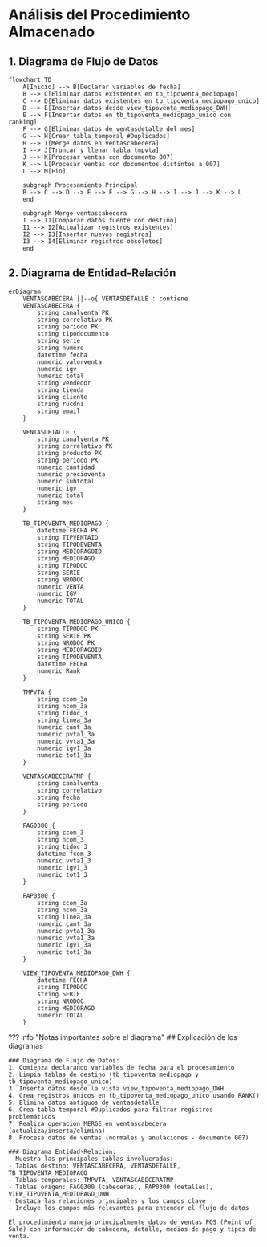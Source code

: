 # Análisis del Procedimiento Almacenado

## 1. Diagrama de Flujo de Datos

```mermaid
flowchart TD
    A[Inicio] --> B[Declarar variables de fecha]
    B --> C[Eliminar datos existentes en tb_tipoventa_mediopago]
    C --> D[Eliminar datos existentes en tb_tipoventa_mediopago_unico]
    D --> E[Insertar datos desde view_tipoventa_mediopago_DWH]
    E --> F[Insertar datos en tb_tipoventa_mediopago_unico con ranking]
    F --> G[Eliminar datos de ventasdetalle del mes]
    G --> H[Crear tabla temporal #Duplicados]
    H --> I[Merge datos en ventascabecera]
    I --> J[Truncar y llenar tabla tmpvta]
    J --> K[Procesar ventas con documento 007]
    K --> L[Procesar ventas con documentos distintos a 007]
    L --> M[Fin]
    
    subgraph Procesamiento Principal
    B --> C --> D --> E --> F --> G --> H --> I --> J --> K --> L
    end
    
    subgraph Merge ventascabecera
    I --> I1[Comparar datos fuente con destino]
    I1 --> I2[Actualizar registros existentes]
    I2 --> I3[Insertar nuevos registros]
    I3 --> I4[Eliminar registros obsoletos]
    end
```

## 2. Diagrama de Entidad-Relación

```mermaid
erDiagram
    VENTASCABECERA ||--o{ VENTASDETALLE : contiene
    VENTASCABECERA {
        string canalventa PK
        string correlativo PK
        string periodo PK
        string tipodocumento
        string serie
        string numero
        datetime fecha
        numeric valorventa
        numeric igv
        numeric total
        string vendedor
        string tienda
        string cliente
        string rucdni
        string email
    }
    
    VENTASDETALLE {
        string canalventa PK
        string correlativo PK
        string producto PK
        string periodo PK
        numeric cantidad
        numeric precioventa
        numeric subtotal
        numeric igv
        numeric total
        string mes
    }
    
    TB_TIPOVENTA_MEDIOPAGO {
        datetime FECHA PK
        string TIPVENTAID
        string TIPODEVENTA
        string MEDIOPAGOID
        string MEDIOPAGO
        string TIPODOC
        string SERIE
        string NRODOC
        numeric VENTA
        numeric IGV
        numeric TOTAL
    }
    
    TB_TIPOVENTA_MEDIOPAGO_UNICO {
        string TIPODOC PK
        string SERIE PK
        string NRODOC PK
        string MEDIOPAGOID
        string TIPODEVENTA
        datetime FECHA
        numeric Rank
    }
    
    TMPVTA {
        string ccom_3a
        string ncom_3a
        string tidoc_3
        string linea_3a
        numeric cant_3a
        numeric pvta1_3a
        numeric vvta1_3a
        numeric igv1_3a
        numeric tot1_3a
    }
    
    VENTASCABECERATMP {
        string canalventa
        string correlativo
        string fecha
        string periodo
    }
    
    FAG0300 {
        string ccom_3
        string ncom_3
        string tidoc_3
        datetime fcom_3
        numeric vvta1_3
        numeric igv1_3
        numeric tot1_3
    }
    
    FAP0300 {
        string ccom_3a
        string ncom_3a
        string linea_3a
        numeric cant_3a
        numeric pvta1_3a
        numeric vvta1_3a
        numeric igv1_3a
        numeric tot1_3a
    }
    
    VIEW_TIPOVENTA_MEDIOPAGO_DWH {
        datetime FECHA
        string TIPODOC
        string SERIE
        string NRODOC
        string MEDIOPAGO
        numeric TOTAL
    }
```
??? info "Notas importantes sobre el diagrama"
    ## Explicación de los diagramas

    ### Diagrama de Flujo de Datos:
    1. Comienza declarando variables de fecha para el procesamiento
    2. Limpia tablas de destino (tb_tipoventa_mediopago y tb_tipoventa_mediopago_unico)
    3. Inserta datos desde la vista view_tipoventa_mediopago_DWH
    4. Crea registros únicos en tb_tipoventa_mediopago_unico usando RANK()
    5. Elimina datos antiguos de ventasdetalle
    6. Crea tabla temporal #Duplicados para filtrar registros problemáticos
    7. Realiza operación MERGE en ventascabecera (actualiza/inserta/elimina)
    8. Procesa datos de ventas (normales y anulaciones - documento 007)

    ### Diagrama Entidad-Relación:
    - Muestra las principales tablas involucradas:
    - Tablas destino: VENTASCABECERA, VENTASDETALLE, TB_TIPOVENTA_MEDIOPAGO
    - Tablas temporales: TMPVTA, VENTASCABECERATMP
    - Tablas origen: FAG0300 (cabeceras), FAP0300 (detalles), VIEW_TIPOVENTA_MEDIOPAGO_DWH
    - Destaca las relaciones principales y los campos clave
    - Incluye los campos más relevantes para entender el flujo de datos

    El procedimiento maneja principalmente datos de ventas POS (Point of Sale) con información de cabecera, detalle, medios de pago y tipos de venta.
